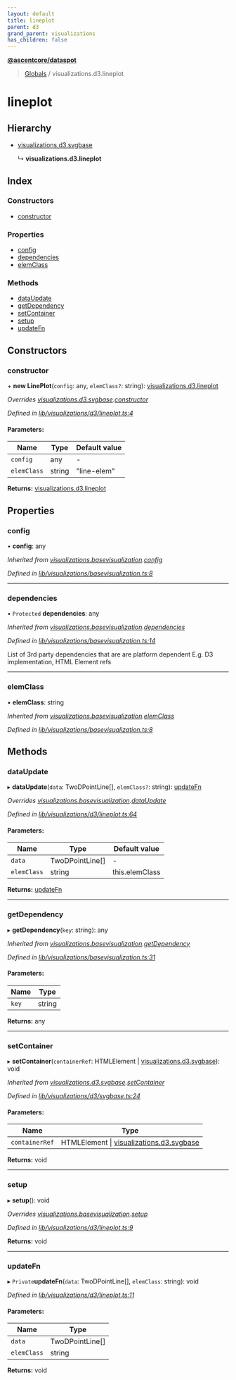 ```yaml
---
layout: default
title: lineplot
parent: d3
grand_parent: visualizations
has_children: false
---
```


**[@ascentcore/dataspot](../README.md)**

> [Globals](../globals.md) / visualizations.d3.lineplot

# lineplot

## Hierarchy

* [visualizations.d3.svgbase](visualizations_d3_svgbase.md)

  ↳ **visualizations.d3.lineplot**

## Index

### Constructors

* [constructor](visualizations_d3_lineplot.md#constructor)

### Properties

* [config](visualizations_d3_lineplot.md#config)
* [dependencies](visualizations_d3_lineplot.md#dependencies)
* [elemClass](visualizations_d3_lineplot.md#elemclass)

### Methods

* [dataUpdate](visualizations_d3_lineplot.md#dataupdate)
* [getDependency](visualizations_d3_lineplot.md#getdependency)
* [setContainer](visualizations_d3_lineplot.md#setcontainer)
* [setup](visualizations_d3_lineplot.md#setup)
* [updateFn](visualizations_d3_lineplot.md#updatefn)

## Constructors

### constructor

\+ **new LinePlot**(`config`: any, `elemClass?`: string): [visualizations.d3.lineplot](visualizations_d3_lineplot.md)

*Overrides [visualizations.d3.svgbase](visualizations_d3_svgbase.md).[constructor](visualizations_d3_svgbase.md#constructor)*

*Defined in [lib/visualizations/d3/lineplot.ts:4](https://github.com/ascentcore/dataspot/blob/46219f5/lib/visualizations/d3/lineplot.ts#L4)*

#### Parameters:

Name | Type | Default value |
------ | ------ | ------ |
`config` | any | - |
`elemClass` | string | "line-elem" |

**Returns:** [visualizations.d3.lineplot](visualizations_d3_lineplot.md)

## Properties

### config

•  **config**: any

*Inherited from [visualizations.basevisualization](visualizations_basevisualization.md).[config](visualizations_basevisualization.md#config)*

*Defined in [lib/visualizations/basevisualization.ts:8](https://github.com/ascentcore/dataspot/blob/46219f5/lib/visualizations/basevisualization.ts#L8)*

___

### dependencies

• `Protected` **dependencies**: any

*Inherited from [visualizations.basevisualization](visualizations_basevisualization.md).[dependencies](visualizations_basevisualization.md#dependencies)*

*Defined in [lib/visualizations/basevisualization.ts:14](https://github.com/ascentcore/dataspot/blob/46219f5/lib/visualizations/basevisualization.ts#L14)*

List of 3rd party dependencies that are are platform dependent
E.g. D3 implementation, HTML Element refs

___

### elemClass

•  **elemClass**: string

*Inherited from [visualizations.basevisualization](visualizations_basevisualization.md).[elemClass](visualizations_basevisualization.md#elemclass)*

*Defined in [lib/visualizations/basevisualization.ts:8](https://github.com/ascentcore/dataspot/blob/46219f5/lib/visualizations/basevisualization.ts#L8)*

## Methods

### dataUpdate

▸ **dataUpdate**(`data`: TwoDPointLine[], `elemClass?`: string): [updateFn](visualizations_d3_lineplot.md#updatefn)

*Overrides [visualizations.basevisualization](visualizations_basevisualization.md).[dataUpdate](visualizations_basevisualization.md#dataupdate)*

*Defined in [lib/visualizations/d3/lineplot.ts:64](https://github.com/ascentcore/dataspot/blob/46219f5/lib/visualizations/d3/lineplot.ts#L64)*

#### Parameters:

Name | Type | Default value |
------ | ------ | ------ |
`data` | TwoDPointLine[] | - |
`elemClass` | string | this.elemClass |

**Returns:** [updateFn](visualizations_d3_lineplot.md#updatefn)

___

### getDependency

▸ **getDependency**(`key`: string): any

*Inherited from [visualizations.basevisualization](visualizations_basevisualization.md).[getDependency](visualizations_basevisualization.md#getdependency)*

*Defined in [lib/visualizations/basevisualization.ts:31](https://github.com/ascentcore/dataspot/blob/46219f5/lib/visualizations/basevisualization.ts#L31)*

#### Parameters:

Name | Type |
------ | ------ |
`key` | string |

**Returns:** any

___

### setContainer

▸ **setContainer**(`containerRef`: HTMLElement \| [visualizations.d3.svgbase](visualizations_d3_svgbase.md)): void

*Inherited from [visualizations.d3.svgbase](visualizations_d3_svgbase.md).[setContainer](visualizations_d3_svgbase.md#setcontainer)*

*Defined in [lib/visualizations/d3/svgbase.ts:24](https://github.com/ascentcore/dataspot/blob/46219f5/lib/visualizations/d3/svgbase.ts#L24)*

#### Parameters:

Name | Type |
------ | ------ |
`containerRef` | HTMLElement \| [visualizations.d3.svgbase](visualizations_d3_svgbase.md) |

**Returns:** void

___

### setup

▸ **setup**(): void

*Overrides [visualizations.basevisualization](visualizations_basevisualization.md).[setup](visualizations_basevisualization.md#setup)*

*Defined in [lib/visualizations/d3/lineplot.ts:9](https://github.com/ascentcore/dataspot/blob/46219f5/lib/visualizations/d3/lineplot.ts#L9)*

**Returns:** void

___

### updateFn

▸ `Private`**updateFn**(`data`: TwoDPointLine[], `elemClass`: string): void

*Defined in [lib/visualizations/d3/lineplot.ts:11](https://github.com/ascentcore/dataspot/blob/46219f5/lib/visualizations/d3/lineplot.ts#L11)*

#### Parameters:

Name | Type |
------ | ------ |
`data` | TwoDPointLine[] |
`elemClass` | string |

**Returns:** void
